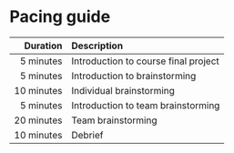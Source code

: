 # Pacing guide

Duration|Description
-:|:-
5 minutes|Introduction to course final project
5 minutes|Introduction to brainstorming
10 minutes|Individual brainstorming
5 minutes|Introduction to team brainstorming
20 minutes|Team brainstorming
10 minutes|Debrief
